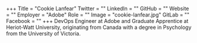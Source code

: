 +++
Title = "Cookie Lanfear"
Twitter = ""
LinkedIn = ""
GitHub = ""
Website = ""
Employer = "Adobe"
Role = ""
Image = "cookie-lanfear.jpg"
GitLab = ""
Facebook = ""
+++
DevOps Engineer at Adobe and Graduate Apprentice at Heriot-Watt University, originating from Canada with a degree in Psychology from the University of Victoria.
